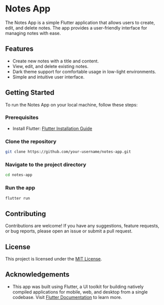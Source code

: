 # Notes App

The Notes App is a simple Flutter application that allows users to create, edit, and delete notes. The app provides a user-friendly interface for managing notes with ease.

## Features

- Create new notes with a title and content.
- View, edit, and delete existing notes.
- Dark theme support for comfortable usage in low-light environments.
- Simple and intuitive user interface.

## Getting Started

To run the Notes App on your local machine, follow these steps:

### Prerequisites

- Install Flutter: [Flutter Installation Guide](https://flutter.dev/docs/get-started/install)

### Clone the repository

```bash
git clone https://github.com/your-username/notes-app.git
```

### Navigate to the project directory

```bash
cd notes-app
```

### Run the app

```bash
flutter run
```

## Contributing

Contributions are welcome! If you have any suggestions, feature requests, or bug reports, please open an issue or submit a pull request.

## License

This project is licensed under the [MIT License](LICENSE).

## Acknowledgements

- This app was built using Flutter, a UI toolkit for building natively compiled applications for mobile, web, and desktop from a single codebase. Visit [Flutter Documentation](https://flutter.dev/docs) to learn more.
